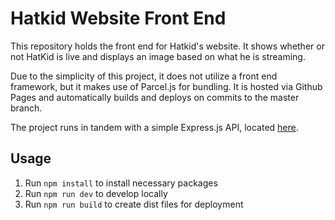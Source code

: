 # Hatkid Website Front End
This repository holds the front end for Hatkid's website. It shows whether or not HatKid is live and displays an image based on what he is streaming.

Due to the simplicity of this project, it does not utilize a front end framework, but it makes use of Parcel.js for bundling. It is hosted via Github Pages and automatically builds and deploys on commits to the master branch.

The project runs in tandem with a simple Express.js API, located [here](https://github.com/ryuyandev/twitch-api).

## Usage

1. Run `npm install` to install necessary packages
2. Run `npm run dev` to develop locally
3. Run `npm run build` to create dist files for deployment
